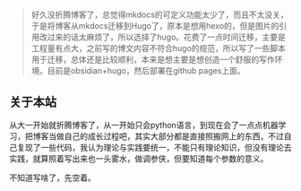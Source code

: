 # 

> 好久没折腾博客了，总觉得mkdocs的可定义功能太少了，而且不太没关，于是将博客从mkdocs迁移到Hugo了，原本是想用hexo的，但是图片的引用改过来的话太麻烦了，所以选择了hugo。花费了一点时间迁移，主要是工程量有点大，之前写的博文内容不符合hugo的规范，所以写了一些脚本用于迁移，总体还是比较顺利，本来是想主要是想创造一个舒服的写作环境。目前是obsidian+hugo，然后部署在github pages上面。

## 关于本站

从大一开始就折腾博客了，从一开始只会python语言，到现在会了一点点机器学习，把博客当做自己的成长过程吧，其实大部分都是直接照搬网上的东西，不过自己复现了一些代码，我认为理论与实践要统一，不能只有理论知识，但没有理论去实践，就算照着写出来也一头雾水，做调参侠，但要知道每个参数的意义。

不知道写啥了，先空着。

